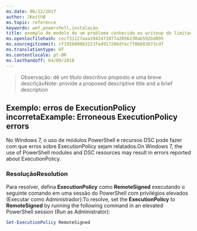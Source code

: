 ```yaml
---
ms.date: 06/12/2017
author: JKeithB
ms.topic: reference
keywords: wmf,powershell,instalação
title: exemplo de modelo de um problema conhecido ou writeup de limitação
ms.openlocfilehash: cecf31127aaa1942471877a2056230ab592bd095
ms.sourcegitcommit: cf195b090b3223fa4917206dfec7f0b603873cdf
ms.translationtype: HT
ms.contentlocale: pt-BR
ms.lasthandoff: 04/09/2018
---
```

><span data-ttu-id="0c9ea-103">Observação: dê um título descritivo proposto e uma breve descrição</span><span class="sxs-lookup"><span data-stu-id="0c9ea-103">Note: provide a proposed descriptive title and a brief description</span></span>

## <a name="example-erroneous-executionpolicy-errors"></a><span data-ttu-id="0c9ea-104">Exemplo: erros de ExecutionPolicy incorreta</span><span class="sxs-lookup"><span data-stu-id="0c9ea-104">Example: Erroneous ExecutionPolicy errors</span></span> ##
<span data-ttu-id="0c9ea-105">No Windows 7, o uso de módulos PowerShell e recursos DSC pode fazer com que erros sobre ExecutionPolicy sejam relatados.</span><span class="sxs-lookup"><span data-stu-id="0c9ea-105">On Windows 7, the use of PowerShell modules and DSC resources may result in errors reported about ExecutionPolicy.</span></span>

### <a name="resolution"></a><span data-ttu-id="0c9ea-106">Resolução</span><span class="sxs-lookup"><span data-stu-id="0c9ea-106">Resolution</span></span>

<span data-ttu-id="0c9ea-107">Para resolver, defina **ExecutionPolicy** como **RemoteSigned** executando o seguinte comando em uma sessão do PowerShell com privilégios elevados (Executar como Administrador):</span><span class="sxs-lookup"><span data-stu-id="0c9ea-107">To resolve, set the **ExecutionPolicy** to **RemoteSigned** by running the following command in an elevated PowerShell session (Run as Administrator):</span></span>

```powershell
Set-ExecutionPolicy RemoteSigned
```